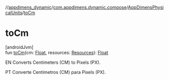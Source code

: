 //[appdimens_dynamic](../../../README.md)/[com.appdimens.dynamic.compose](../README.md)/[AppDimensPhysicalUnits](README.md)/[toCm](to-cm.md)

# toCm

[androidJvm]\
fun [toCm](to-cm.md)(cm: [Float](https://kotlinlang.org/api/core/kotlin-stdlib/kotlin/-float/index.html), resources: [Resources](https://developer.android.com/reference/kotlin/android/content/res/Resources.html)): [Float](https://kotlinlang.org/api/core/kotlin-stdlib/kotlin/-float/index.html)

EN Converts Centimeters (CM) to Pixels (PX).

PT Converte Centímetros (CM) para Pixels (PX).